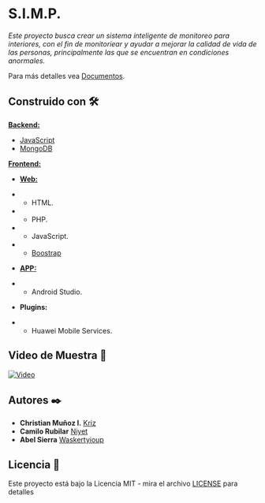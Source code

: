 # S.I.M.P.

_Este proyecto busca crear un sistema inteligente de monitoreo para interiores, con el fin de monitoriear y ayudar a mejorar la calidad de vida de las personas, principalmente las que se encuentran en condiciones anormales._

Para más detalles vea [Documentos](documentos).

## Construido con 🛠️

[**Backend:**](backend)
* [JavaScript](https://nodejs.org)
* [MongoDB](https://www.mongodb.com)

[**Frontend:**](frontend)
* [**Web:**](web)
* * HTML.
* * PHP.
* * JavaScript.
* * [Boostrap](https://getbootstrap.com)

* [**APP:**](app)
* * Android Studio.

* **Plugins:**
* * Huawei Mobile Services.

## Video de Muestra 🎥

[![Video](https://cdn.discordapp.com/attachments/818470095423930423/859339523112173578/n7mtNUbkXMCv_chara01.png)](https://youtu.be/NjA-pWpbP60)


## Autores ✒️

* **Christian Muñoz I.** [Kriz](https://github.com/Kriz300)
* **Camilo Rubilar** [Niyet](https://github.com/niyetsin)
* **Abel Sierra** [Waskertyioup](https://github.com/Waskertyioup)

## Licencia 📄

Este proyecto está bajo la Licencia MIT - mira el archivo [LICENSE](LICENSE) para detalles

